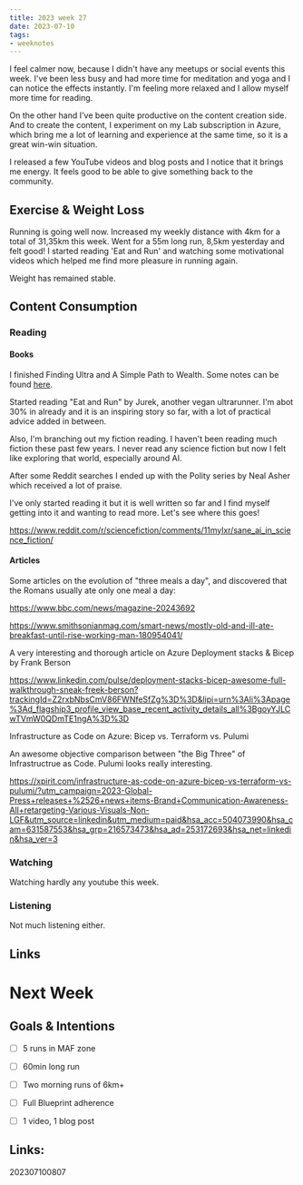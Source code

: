 ```yaml
---
title: 2023 week 27
date: 2023-07-10
tags:
- weeknotes
---
```


I feel calmer now, because I didn't have any meetups or social events this week. I've been less busy and had more time for meditation and yoga and I can notice the effects instantly. I'm feeling more relaxed and I allow myself more time for reading. 

On the other hand I've been quite productive on the content creation side. And to create the content, I experiment on my Lab subscription in Azure, which bring me a lot of learning and experience at the same time, so it is a great win-win situation.

I released a few YouTube videos and blog posts and I notice that it brings me energy. It feels good to be able to give something back to the community. 

## Exercise & Weight Loss

Running is going well now. Increased my weekly distance with 4km for a total of 31,35km this week. Went for a 55m long run, 8,5km yesterday and felt good! I started reading 'Eat and Run' and watching some motivational videos which helped me find more pleasure in running again.

Weight has remained stable.

## Content Consumption

### Reading

#### Books

I finished Finding Ultra and A Simple Path to Wealth. Some notes can be found [here](/zet/book-notes-simple-path-to-wealth/).

Started reading "Eat and Run" by Jurek, another vegan ultrarunner. I'm abot 30% in already and it is an inspiring story so far, with a lot of practical advice added in between. 

Also, I'm branching out my fiction reading. I haven't been reading much fiction these past few years. I never read any science fiction but now I felt like exploring that world, especially around AI. 

After some Reddit searches I ended up with the Polity series by Neal Asher which received a lot of praise. 

I've only started reading it but it is well written so far and I find myself getting into it and wanting to read more. Let's see where this goes!

https://www.reddit.com/r/sciencefiction/comments/11mylxr/sane_ai_in_science_fiction/

#### Articles

Some articles on the evolution of "three meals a day", and discovered that the Romans usually ate only one meal a day:

https://www.bbc.com/news/magazine-20243692

https://www.smithsonianmag.com/smart-news/mostly-old-and-ill-ate-breakfast-until-rise-working-man-180954041/

A very interesting and thorough article on Azure Deployment stacks & Bicep by Frank Berson

https://www.linkedin.com/pulse/deployment-stacks-bicep-awesome-full-walkthrough-sneak-freek-berson?trackingId=Z2rxbNbsCmV86FWNfeSfZg%3D%3D&lipi=urn%3Ali%3Apage%3Ad_flagship3_profile_view_base_recent_activity_details_all%3BgoyYJLCwTVmW0QDmTE1ngA%3D%3D

Infrastructure as Code on Azure: Bicep vs. Terraform vs. Pulumi 

An awesome objective comparison between "the Big Three" of Infrastructrue as Code. Pulumi looks really interesting.

https://xpirit.com/infrastructure-as-code-on-azure-bicep-vs-terraform-vs-pulumi/?utm_campaign=2023-Global-Press+releases+%2526+news+items-Brand+Communication-Awareness-All+retargeting-Various-Visuals-Non-LGF&utm_source=linkedin&utm_medium=paid&hsa_acc=504073990&hsa_cam=631587553&hsa_grp=216573473&hsa_ad=253172693&hsa_net=linkedin&hsa_ver=3

### Watching

Watching hardly any youtube this week. 

### Listening

Not much listening either. 

## Links

# Next Week

## Goals & Intentions

- [ ] 5 runs in MAF zone
- [ ] 60min long run
- [ ] Two morning runs of 6km+
- [ ] Full Blueprint adherence
- [ ] 1 video, 1 blog post


## Links:

202307100807
